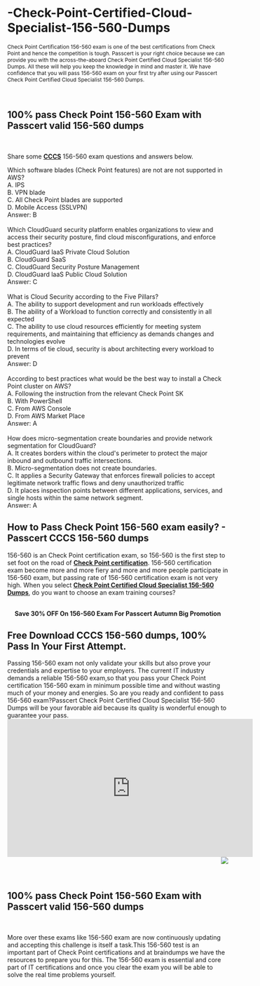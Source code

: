 # -Check-Point-Certified-Cloud-Specialist-156-560-Dumps
<p>
	<span style="font-size:12px;font-weight:normal;">Check Point Certification 156-560 exam is one of the best certifications from Check Point and hence the competition is tough. Passcert is your right choice because we can provide you with the across-the-aboard Check Point Certified Cloud Specialist 156-560 Dumps. All these will help you keep the knowledge in mind and master it. We have confidence that you will pass 156-560 exam on your first try after using our Passcert Check Point Certified Cloud Specialist 156-560 Dumps.</span> 
</p>
<p>
	<br />
</p>
<h2 style="white-space:normal;">
	100% pass Check Point 156-560 Exam with Passcert valid 156-560 dumps
</h2>
<p>
	<br />
</p>
<p>
	Share some <a href="https://www.passcert.com/CCCS.html" target="_blank"><strong>CCCS</strong></a> 156-560 exam questions and answers below.
</p>
Which software blades (Check Point features) are not are not supported in AWS? <br />
A. IPS <br />
B. VPN blade <br />
C. All Check Point blades are supported <br />
D. Mobile Access (SSLVPN) <br />
Answer: B<br />
<br />
Which CloudGuard security platform enables organizations to view and access their security posture, find cloud misconfigurations, and enforce best practices? <br />
A. CloudGuard laaS Private Cloud Solution <br />
B. CloudGuard SaaS <br />
C. CloudGuard Security Posture Management <br />
D. CloudGuard laaS Public Cloud Solution <br />
Answer: C<br />
<br />
What is Cloud Security according to the Five Pillars? <br />
A. The ability to support development and run workloads effectively <br />
B. The ability of a Workload to function correctly and consistently in all expected <br />
C. The ability to use cloud resources efficiently for meeting system requirements, and maintaining that efficiency as demands changes and technologies evolve <br />
D. In terms of tie cloud, security is about architecting every workload to prevent <br />
Answer: D<br />
<br />
According to best practices what would be the best way to install a Check Point cluster on AWS? <br />
A. Following the instruction from the relevant Check Point SK <br />
B. With PowerShell <br />
C. From AWS Console <br />
D. From AWS Market Place <br />
Answer: A<br />
<br />
How does micro-segmentation create boundaries and provide network segmentation for CloudGuard? <br />
A. It creates borders within the cloud's perimeter to protect the major inbound and outbound traffic intersections. <br />
B. Micro-segmentation does not create boundaries. <br />
C. It applies a Security Gateway that enforces firewall policies to accept legitimate network traffic flows and deny unauthorized traffic <br />
D. It places inspection points between different applications, services, and single hosts within the same network segment. <br />
Answer: A<br />
<h2>
	How to Pass Check Point 156-560 exam easily? - Passcert CCCS 156-560 dumps
</h2>
156-560 is an Check Point certification exam, so 156-560 is the first step to set foot on the road of <a href="https://www.passcert.com/CheckPoint.html" target="_blank"><strong>Check Point certification</strong></a>. 156-560 certification exam become more and more fiery and more and more people participate in 156-560 exam, but passing rate of 156-560 certification exam is not very high. When you select <a href="https://www.passcert.com/156-560.html" target="_blank"><strong>Check Point Certified Cloud Specialist 156-560 Dumps</strong></a>, do you want to choose an exam training courses?<br />
<div style="text-align:center;">
	<a href="https://www.passcert.com/promotion.asp" target="_blank"><img src="https://www.passcert.com/t/pc-com/images/banner/cf33155e9c7a46a9bff0e3eb36ea9fae.jpg" alt="" /></a><br />
</div>
<br />
<p style="text-align:center;">
	<strong>Save 30% OFF On 156-560 Exam For Passcert Autumn Big Promotion</strong> 
</p>
<h2>
	Free Download CCCS 156-560 dumps, 100% Pass In Your First Attempt.
</h2>
Passing 156-560 exam not only validate your skills but also prove your credentials and expertise to your employers. The current IT industry demands a reliable 156-560 exam,so that you pass your Check Point certification 156-560 exam in minimum possible time and without wasting much of your money and energies. So are you ready and confident to pass 156-560 exam?Passcert Check Point Certified Cloud Specialist 156-560 Dumps will be your favorable aid because its quality is wonderful enough to guarantee your pass.<br />
<div style="text-align:center;">
	<iframe width="560" height="315" src="https://www.youtube.com/embed/SCwGS-ePfzg" title="YouTube video player" frameborder="0" allow="accelerometer; autoplay; clipboard-write; encrypted-media; gyroscope; picture-in-picture" allowfullscreen="">
	</iframe>
</div>
<a href="https://www.passcert.com/Cart.aspx?pdo=add&amp;code=156-560"><img src="http://www.itexamshare.com/wp-content/uploads/2014/05/add-to-cart.jpg" align="right" /></a> 
<h2>
</h2>
<p>
	<br />
</p>
<h2 style="white-space:normal;">
	100% pass Check Point 156-560 Exam with Passcert valid 156-560 dumps
</h2>
<p>
	<br />
</p>
<p>
	More over these exams like 156-560 exam are now continuously updating and accepting this challenge is itself a task.This 156-560 test is an important part of Check Point certifications and at braindumps we have the resources to prepare you for this. The 156-560 exam is essential and core part of IT certifications and once you clear the exam you will be able to solve the real time problems yourself.
</p>
